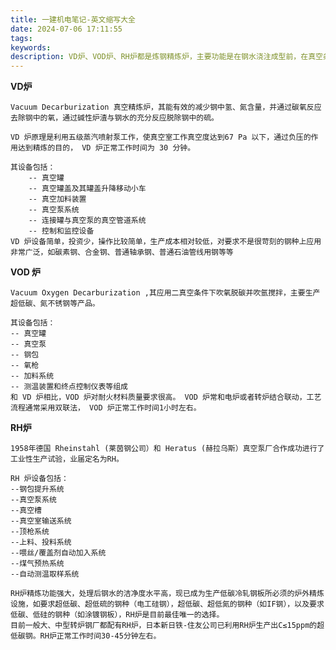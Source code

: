 ```yaml
---
title: 一建机电笔记-英文缩写大全
date: 2024-07-06 17:11:55
tags:
keywords:
description: VD炉、VOD炉、RH炉都是炼钢精炼炉，主要功能是在钢水浇注成型前，在真空条件下进一步完成脱硫、脱氧、除气、去除非金属夹杂物、调整钢水的成分和温度以及脱碳等任务，从而使钢水质量符合或超出后续钢材使用用途要求。VD炉英文全称：VacuumDecarburization,简称VD，是一种广泛应用的真空精炼炉，其能有效的减少钢中氢、氮含量
---
```


<!--more-->

**VD炉**
    
    Vacuum Decarburization 真空精炼炉，其能有效的减少钢中氢、氮含量，并通过碳氧反应去除钢中的氧，通过碱性炉渣与钢水的充分反应脱除钢中的硫。

    VD 炉原理是利用五级蒸汽喷射泵工作，使真空室工作真空度达到67 Pa 以下，通过负压的作用达到精炼的目的， VD 炉正常工作时间为 30 分钟。

    其设备包括：
        -- 真空罐
        -- 真空罐盖及其罐盖升降移动小车
        -- 真空加料装置
        -- 真空泵系统
        -- 连接罐与真空泵的真空管道系统
        -- 控制和监控设备
    VD 炉设备简单，投资少，操作比较简单，生产成本相对较低，对要求不是很苛刻的钢种上应用非常广泛，如碳素钢、合金钢、普通轴承钢、普通石油管线用钢等等

**VOD 炉**

    Vacuum Oxygen Decarburization ,其应用二真空条件下吹氧脱碳并吹氩搅拌，主要生产超低碳、氮不锈钢等产品。

    其设备包括：
    -- 真空罐
    -- 真空泵
    -- 钢包
    -- 氧枪
    -- 加料系统
    -- 测温装置和终点控制仪表等组成
    和 VD 炉相比，VOD 炉对耐火材料质量要求很高。 VOD 炉常和电炉或者转炉结合联动，工艺流程通常采用双联法， VOD 炉正常工作时间1小时左右。

**RH炉**

    1958年德国 Rheinstahl (莱茵钢公司）和 Heratus (赫拉乌斯）真空泵厂合作成功进行了工业性生产试验，业届定名为RH。

    RH 炉设备包括：
    --钢包提升系统
    --真空泵系统
    --真空槽
    --真空室输送系统
    --顶枪系统
    --上料、投料系统
    --喂丝/覆盖剂自动加入系统
    --煤气预热系统
    --自动测温取样系统
    
    RH炉精炼功能强大，处理后钢水的洁净度水平高，现已成为生产低碳冷轧钢板所必须的炉外精炼设施，如要求超低碳、超低硫的钢种（电工硅钢），超低碳、超低氮的钢种（如IF钢），以及要求低碳、低硅的钢种（如涂镀钢板），RH炉是目前最佳唯一的选择。
    目前一般大、中型转炉钢厂都配有RH炉，日本新日铁-住友公司已利用RH炉生产出C≤15ppm的超低碳钢。RH炉正常工作时间30-45分钟左右。




